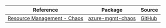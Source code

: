 | Reference | Package | Source |
|---|---|---|
|[Resource Management -  Chaos](mgmt-chaos-readme.md)|[azure-mgmt-chaos](https://pypi.org/project/azure-mgmt-chaos)|[GitHub](https://github.com/Azure/azure-sdk-for-python/blob/main/sdk/chaos/azure-mgmt-chaos)|
